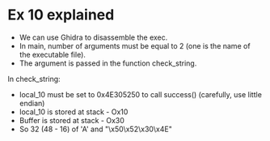 # Ex 10 explained 

   - We can use Ghidra to disassemble the exec.
   - In main, number of arguments must be equal to 2 (one is the name of the executable file).
   - The argument is passed in the function check_string.

In check_string:
   - local_10 must be set to 0x4E305250 to call success() (carefully, use little endian)
   - local_10 is stored at stack - Ox10
   - Buffer is stored at stack - Ox30
   - So 32 (48 - 16) of 'A' and "\x50\x52\x30\x4E"
